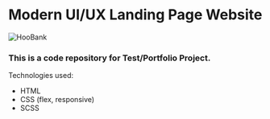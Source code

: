 # Modern UI/UX Landing Page Website

![HooBank](https://i.ibb.co/BK1Hn0x/Screenshot-2022-08-08-at-4-05-48-PM.png)

### This is a code repository for Test/Portfolio Project.

Technologies used:

- HTML
- CSS (flex, responsive)
- SCSS
